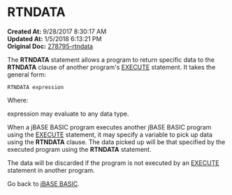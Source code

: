 # RTNDATA

**Created At:** 9/28/2017 8:30:17 AM  
**Updated At:** 1/5/2018 6:13:21 PM  
**Original Doc:** [278795-rtndata](https://docs.jbase.com/36868-jbase-basic/278795-rtndata)  


The **RTNDATA** statement allows a program to return specific data to the **RTNDATA** clause of another program's [EXECUTE](269198-execute) statement. It takes the general form:

```
RTNDATA expression
```

Where:

expression may evaluate to any data type.

When a jBASE BASIC program executes another jBASE BASIC program using the [EXECUTE](269198-execute) statement, it may specify a variable to pick up data using the **RTNDATA** clause. The data picked up will be that specified by the executed program using the **RTNDATA** statement.

The data will be discarded if the program is not executed by an [EXECUTE](269198-execute) statement in another program.



Go back to [jBASE BASIC](263498-jbase-basic).
